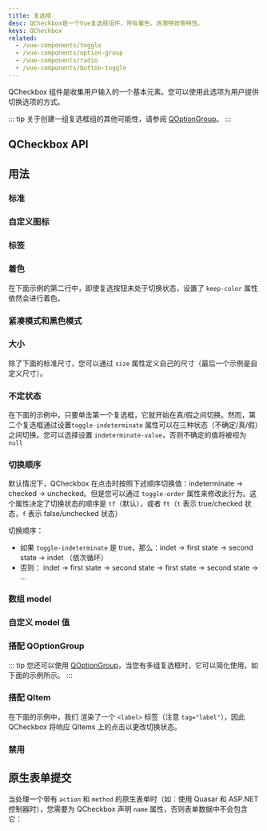 ```yaml
---
title: 复选框
desc: QCheckbox是一个Vue复选框组件，带有着色，涟漪特效等特性。
keys: QCheckbox
related:
  - /vue-components/toggle
  - /vue-components/option-group
  - /vue-components/radio
  - /vue-components/button-toggle
---
```


QCheckbox 组件是收集用户输入的一个基本元素。您可以使用此选项为用户提供切换选项的方式。

::: tip
关于创建一组复选框组的其他可能性，请参阅 [QOptionGroup](/vue-components/option-group)。
:::


## QCheckbox API

<doc-api file="QCheckbox" />

## 用法

### 标准

<doc-example title="标准" file="QCheckbox/Standard" />

### 自定义图标 <q-badge align="top" color="brand-primary" label="v2.5+" />

<doc-example title="自定义图标" file="QCheckbox/WithIcons" />

### 标签

<doc-example title="标签" file="QCheckbox/Label" />

### 着色

在下面示例的第二行中，即使复选按钮未处于切换状态，设置了 `keep-color` 属性依然会进行着色。

<doc-example title="着色" file="QCheckbox/Coloring" />

### 紧凑模式和黑色模式

<doc-example title="紧凑模式" file="QCheckbox/Dense" />

<doc-example title="黑色模式" file="QCheckbox/OnDarkBackground" dark />

### 大小

除了下面的标准尺寸，您可以通过 `size` 属性定义自己的尺寸（最后一个示例是自定义尺寸）。

<doc-example title="标准尺寸" file="QCheckbox/StandardSizes" />

### 不定状态

在下面的示例中，只要单击第一个复选框，它就开始在真/假之间切换。然而，第二个复选框通过设置`toggle-indeterminate` 属性可以在三种状态（不确定/真/假）之间切换。您可以选择设置 `indeterminate-value`，否则不确定的值将被视为 `null`

<doc-example title="不定状态" file="QCheckbox/IndeterminateState" />

### 切换顺序

默认情况下，QCheckbox 在点击时按照下述顺序切换值：indeterminate -> checked -> unchecked。但是您可以通过 `toggle-order` 属性来修改此行为。这个属性决定了切换状态的顺序是 `tf`（默认），或者 `ft`（`t` 表示 true/checked 状态，`f` 表示 false/unchecked 状态）

切换顺序：

* 如果 `toggle-indeterminate` 是 true，那么：indet -> first state -> second state -> indet （依次循环）
* 否则： indet -> first state -> second state -> first state -> second state -> ...

<doc-example title="切换顺序" file="QCheckbox/ToggleOrder" />

### 数组 model

<doc-example title="数组作为 model" file="QCheckbox/ArrayAsModel" />

### 自定义 model 值

<doc-example title="自定义 model 值" file="QCheckbox/CustomModel" />

### 搭配 QOptionGroup

::: tip
您还可以使用 [QOptionGroup](/vue-components/option-group)，当您有多组复选框时，它可以简化使用，如下面的示例所示。
:::

<doc-example title="与 QOptionGroup 一起使用" file="QCheckbox/OptionGroup" />

### 搭配 QItem

在下面的示例中，我们 渲染了一个 `<label>` 标签（注意 `tag="label"`），因此 QCheckbox 将响应 QItems 上的点击以更改切换状态。
<doc-example title="搭配 QItem" file="QCheckbox/InaList" />

### 禁用

<doc-example title="禁用" file="QCheckbox/Disable" />


## 原生表单提交

当处理一个带有 `action` 和 `method` 的原生表单时（如：使用 Quasar 和 ASP.NET 控制器时），您需要为 QCheckbox 声明 `name` 属性，否则表单数据中不会包含它：

<doc-example title="原生表单" file="QCheckbox/NativeForm" />
